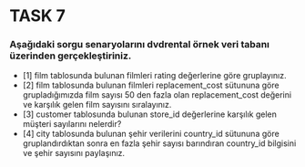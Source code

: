 # TASK 7

### Aşağıdaki sorgu senaryolarını dvdrental örnek veri tabanı üzerinden gerçekleştiriniz.

- [1] film tablosunda bulunan filmleri rating değerlerine göre gruplayınız.
- [2] film tablosunda bulunan filmleri replacement_cost sütununa göre grupladığımızda film sayısı 50 den fazla olan replacement_cost değerini ve karşılık gelen film sayısını sıralayınız.
- [3] customer tablosunda bulunan store_id değerlerine karşılık gelen müşteri sayılarını nelerdir?
- [4] city tablosunda bulunan şehir verilerini country_id sütununa göre gruplandırdıktan sonra en fazla şehir sayısı barındıran country_id bilgisini ve şehir sayısını paylaşınız.
